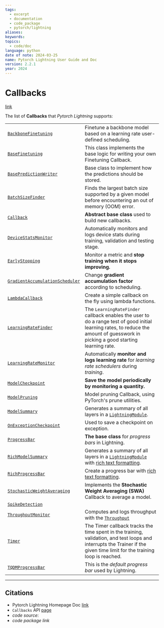 ```yaml
---
tags:
  - excerpt
  - documentation
  - code_package
  - pytorch/lightning
aliases: 
keywords: 
topics:
  - code/doc
language: python
date of note: 2024-03-25
name: Pytorch Lightning User Guide and Doc
version: 2.2.1
year: 2024
---
```

# Callbacks
[link](https://lightning.ai/docs/pytorch/stable/api_references.html#callbacks)


The list of **Callbacks** that *Pytorch Lightning* supports: 

|                                                                                                                                                                                                                                                                      |                                                                                                                                                                                                                                                                                                       |
| -------------------------------------------------------------------------------------------------------------------------------------------------------------------------------------------------------------------------------------------------------------------- | ----------------------------------------------------------------------------------------------------------------------------------------------------------------------------------------------------------------------------------------------------------------------------------------------------- |
| [`BackboneFinetuning`](https://lightning.ai/docs/pytorch/stable/api/lightning.pytorch.callbacks.BackboneFinetuning.html#lightning.pytorch.callbacks.BackboneFinetuning "lightning.pytorch.callbacks.BackboneFinetuning")                                             | Finetune a backbone model based on a learning rate user-defined scheduling.                                                                                                                                                                                                                           |
| [`BaseFinetuning`](https://lightning.ai/docs/pytorch/stable/api/lightning.pytorch.callbacks.BaseFinetuning.html#lightning.pytorch.callbacks.BaseFinetuning "lightning.pytorch.callbacks.BaseFinetuning")                                                             | This class implements the base logic for writing your own Finetuning Callback.                                                                                                                                                                                                                        |
| [`BasePredictionWriter`](https://lightning.ai/docs/pytorch/stable/api/lightning.pytorch.callbacks.BasePredictionWriter.html#lightning.pytorch.callbacks.BasePredictionWriter "lightning.pytorch.callbacks.BasePredictionWriter")                                     | Base class to implement how the predictions should be stored.                                                                                                                                                                                                                                         |
| [`BatchSizeFinder`](https://lightning.ai/docs/pytorch/stable/api/lightning.pytorch.callbacks.BatchSizeFinder.html#lightning.pytorch.callbacks.BatchSizeFinder "lightning.pytorch.callbacks.BatchSizeFinder")                                                         | Finds the largest batch size supported by a given model before encountering an out of memory (OOM) error.                                                                                                                                                                                             |
| [`Callback`](https://lightning.ai/docs/pytorch/stable/api/lightning.pytorch.callbacks.Callback.html#lightning.pytorch.callbacks.Callback "lightning.pytorch.callbacks.Callback")                                                                                     | **Abstract base class** used to build new callbacks.                                                                                                                                                                                                                                                  |
| [`DeviceStatsMonitor`](https://lightning.ai/docs/pytorch/stable/api/lightning.pytorch.callbacks.DeviceStatsMonitor.html#lightning.pytorch.callbacks.DeviceStatsMonitor "lightning.pytorch.callbacks.DeviceStatsMonitor")                                             | Automatically monitors and logs device stats during training, validation and testing stage.                                                                                                                                                                                                           |
| [`EarlyStopping`](https://lightning.ai/docs/pytorch/stable/api/lightning.pytorch.callbacks.EarlyStopping.html#lightning.pytorch.callbacks.EarlyStopping "lightning.pytorch.callbacks.EarlyStopping")                                                                 | Monitor a metric and **stop training when it stops improving.**                                                                                                                                                                                                                                       |
| [`GradientAccumulationScheduler`](https://lightning.ai/docs/pytorch/stable/api/lightning.pytorch.callbacks.GradientAccumulationScheduler.html#lightning.pytorch.callbacks.GradientAccumulationScheduler "lightning.pytorch.callbacks.GradientAccumulationScheduler") | Change **gradient accumulation factor** according to scheduling.                                                                                                                                                                                                                                      |
| [`LambdaCallback`](https://lightning.ai/docs/pytorch/stable/api/lightning.pytorch.callbacks.LambdaCallback.html#lightning.pytorch.callbacks.LambdaCallback "lightning.pytorch.callbacks.LambdaCallback")                                                             | Create a simple callback on the fly using lambda functions.                                                                                                                                                                                                                                           |
| [`LearningRateFinder`](https://lightning.ai/docs/pytorch/stable/api/lightning.pytorch.callbacks.LearningRateFinder.html#lightning.pytorch.callbacks.LearningRateFinder "lightning.pytorch.callbacks.LearningRateFinder")                                             | The `LearningRateFinder` callback enables the user to do a range test of good initial learning rates, to reduce the amount of guesswork in picking a good starting learning rate.                                                                                                                     |
| [`LearningRateMonitor`](https://lightning.ai/docs/pytorch/stable/api/lightning.pytorch.callbacks.LearningRateMonitor.html#lightning.pytorch.callbacks.LearningRateMonitor "lightning.pytorch.callbacks.LearningRateMonitor")                                         | Automatically **monitor and logs learning rate** for *learning rate schedulers* during *training*.                                                                                                                                                                                                    |
| [`ModelCheckpoint`](https://lightning.ai/docs/pytorch/stable/api/lightning.pytorch.callbacks.ModelCheckpoint.html#lightning.pytorch.callbacks.ModelCheckpoint "lightning.pytorch.callbacks.ModelCheckpoint")                                                         | **Save the model periodically by monitoring a quantity.**                                                                                                                                                                                                                                             |
| [`ModelPruning`](https://lightning.ai/docs/pytorch/stable/api/lightning.pytorch.callbacks.ModelPruning.html#lightning.pytorch.callbacks.ModelPruning "lightning.pytorch.callbacks.ModelPruning")                                                                     | Model pruning Callback, using PyTorch's prune utilities.                                                                                                                                                                                                                                              |
| [`ModelSummary`](https://lightning.ai/docs/pytorch/stable/api/lightning.pytorch.callbacks.ModelSummary.html#lightning.pytorch.callbacks.ModelSummary "lightning.pytorch.callbacks.ModelSummary")                                                                     | Generates a summary of all layers in a [`LightningModule`](https://lightning.ai/docs/pytorch/stable/api/lightning.pytorch.core.LightningModule.html#lightning.pytorch.core.LightningModule "lightning.pytorch.core.LightningModule").                                                                 |
| [`OnExceptionCheckpoint`](https://lightning.ai/docs/pytorch/stable/api/lightning.pytorch.callbacks.OnExceptionCheckpoint.html#lightning.pytorch.callbacks.OnExceptionCheckpoint "lightning.pytorch.callbacks.OnExceptionCheckpoint")                                 | Used to save a checkpoint on exception.                                                                                                                                                                                                                                                               |
| [`ProgressBar`](https://lightning.ai/docs/pytorch/stable/api/lightning.pytorch.callbacks.ProgressBar.html#lightning.pytorch.callbacks.ProgressBar "lightning.pytorch.callbacks.ProgressBar")                                                                         | **The base class** for *progress bars* in Lightning.                                                                                                                                                                                                                                                  |
| [`RichModelSummary`](https://lightning.ai/docs/pytorch/stable/api/lightning.pytorch.callbacks.RichModelSummary.html#lightning.pytorch.callbacks.RichModelSummary "lightning.pytorch.callbacks.RichModelSummary")                                                     | Generates a summary of all layers in a [`LightningModule`](https://lightning.ai/docs/pytorch/stable/api/lightning.pytorch.core.LightningModule.html#lightning.pytorch.core.LightningModule "lightning.pytorch.core.LightningModule") with [rich text formatting](https://github.com/Textualize/rich). |
| [`RichProgressBar`](https://lightning.ai/docs/pytorch/stable/api/lightning.pytorch.callbacks.RichProgressBar.html#lightning.pytorch.callbacks.RichProgressBar "lightning.pytorch.callbacks.RichProgressBar")                                                         | Create a progress bar with [rich text formatting](https://github.com/Textualize/rich).                                                                                                                                                                                                                |
| [`StochasticWeightAveraging`](https://lightning.ai/docs/pytorch/stable/api/lightning.pytorch.callbacks.StochasticWeightAveraging.html#lightning.pytorch.callbacks.StochasticWeightAveraging "lightning.pytorch.callbacks.StochasticWeightAveraging")                 | Implements the **Stochastic Weight Averaging (SWA)** Callback to average a model.                                                                                                                                                                                                                     |
| [`SpikeDetection`](https://lightning.ai/docs/pytorch/stable/api/lightning.pytorch.callbacks.SpikeDetection.html#lightning.pytorch.callbacks.SpikeDetection "lightning.pytorch.callbacks.SpikeDetection")                                                             |                                                                                                                                                                                                                                                                                                       |
| [`ThroughputMonitor`](https://lightning.ai/docs/pytorch/stable/api/lightning.pytorch.callbacks.ThroughputMonitor.html#lightning.pytorch.callbacks.ThroughputMonitor "lightning.pytorch.callbacks.ThroughputMonitor")                                                 | Computes and logs throughput with the [`Throughput`](https://lightning.ai/docs/fabric/stable/api/utilities.html#lightning.fabric.utilities.throughput.Throughput "(in lightning v2.2.1)")                                                                                                             |
| [`Timer`](https://lightning.ai/docs/pytorch/stable/api/lightning.pytorch.callbacks.Timer.html#lightning.pytorch.callbacks.Timer "lightning.pytorch.callbacks.Timer")                                                                                                 | The Timer callback tracks the time spent in the training, validation, and test loops and interrupts the Trainer if the given time limit for the training loop is reached.                                                                                                                             |
| [`TQDMProgressBar`](https://lightning.ai/docs/pytorch/stable/api/lightning.pytorch.callbacks.TQDMProgressBar.html#lightning.pytorch.callbacks.TQDMProgressBar "lightning.pytorch.callbacks.TQDMProgressBar")                                                         | This is the *default progress bar* used by Lightning.                                                                                                                                                                                                                                                 |


----------
##  Citations

- Pytorch Lightning Homepage Doc [link](https://lightning.ai/docs/pytorch/stable/)
- `Callbacks` API [page](https://lightning.ai/docs/pytorch/stable/api_references.html#callbacks)
- *code source*:
- *code package link*




